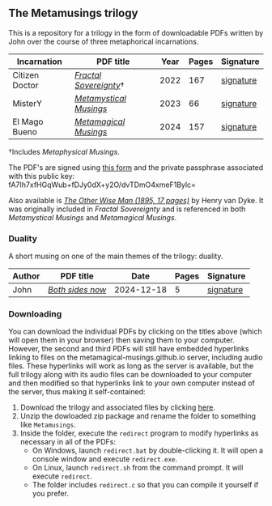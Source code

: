 ## The Metamusings trilogy
This is a repository for a trilogy in the form of downloadable PDFs written by John over the course of three metaphorical incarnations.

|**Incarnation**|**PDF title**|**Year**|**Pages**|**Signature**|
|---------------|-------------|--------|---------|-------------|
|Citizen Doctor |[*Fractal Sovereignty*](https://metamagical-musings.github.io/Fractal-Sovereignty.pdf)†|2022|167|[signature](https://metamagical-musings.github.io/signatures/Fractal-Sovereignty.txt)|
|MisterY        |[*Metamystical Musings*](https://metamagical-musings.github.io/Metamystical-Musings.pdf)|2023|66|[signature](https://metamagical-musings.github.io/signatures/Metamystical-Musings.txt)|
|El Mago Bueno  |[*Metamagical Musings*](https://metamagical-musings.github.io/Metamagical-Musings.pdf)|2024|157|[signature](https://metamagical-musings.github.io/signatures/Metamagical-Musings.txt)|

†Includes *Metaphysical Musings*.

The PDF's are signed using [this form](https://metamagical-musings.github.io/hash-and-sign.html) and the private passphrase associated
with this public key: fA7Ih7xfHGqWub+fDJy0dX+y2O/dvTDmO4xmeF1Bylc=

Also available is [*The Other Wise Man (1895, 17 pages)*](https://metamagical-musings.github.io/The-Other-Wise-Man.pdf) by Henry van Dyke. It was originally included in *Fractal Sovereignty* and is referenced in both *Metamystical Musings* and *Metamagical Musings*.

### Duality
A short musing on one of the main themes of the trilogy: duality.

|**Author**|**PDF title**|**Date**|**Pages**|**Signature**|
|---------------|-------------|--------|---------|-------------|
|John |[*Both sides now*](https://metamagical-musings.github.io/Both-sides-now.pdf)|2024-12-18|5|[signature](https://metamagical-musings.github.io/signatures/Both%20sides%20now.txt)|

### Downloading
You can download the individual PDFs by clicking on the titles above (which will open them in your browser) then saving them to your computer. However, the second and third PDFs will still have embedded hyperlinks linking to files on the metamagical-musings.github.io server, including audio files. These hyperlinks will work as long as the server is available, but the full trilogy along with its audio files can be downloaded to your computer and then modified so that hyperlinks link to your own computer instead of the server, thus making it self-contained:
1. Download the trilogy and associated files by clicking [here](https://github.com/metamagical-musings/metamagical-musings.github.io/archive/refs/heads/main.zip).
2. Unzip the dowloaded zip package and rename the folder to something like `Metamusings`.
3. Inside the folder, execute the `redirect` program to modify hyperlinks as necessary in all of the PDFs:
   - On Windows, launch `redirect.bat` by double-clicking it. It will open a console window and execute `redirect.exe`.
   - On Linux, launch `redirect.sh` from the command prompt. It will execute `redirect`.
   - The folder includes `redirect.c` so that you can compile it yourself if you prefer.
